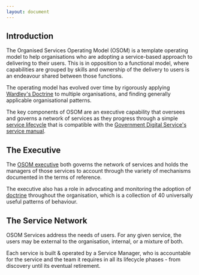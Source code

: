 ```yaml
---
layout: document
---
```


## Introduction

The Organised Services Operating Model (OSOM) is a template operating
model to help organisations who are adopting a service-based approach
to delivering to their users. This is in opposition to a functional
model, where capabilities are grouped by skills and ownership of the
delivery to users is an endeavour shared between those functions.

The operating model has evolved over time by rigorously applying [Wardley's
Doctrine](/doctrine) to multiple organisations, and finding generally
applicable organisational patterns.

The key components of OSOM are an executive capability that oversees
and governs a network of services as they progress through a simple
[service lifecycle](/lifecycle) that is compatible with the [Government
Digital Service's](https://www.gov.uk/government/organisations/government-digital-service) [service manual](https://www.gov.uk/service-manual).

## The Executive

The [OSOM executive](/executive) both governs the network of services
and holds the managers of those services to account through the
variety of mechanisms documented in the terms of reference.

The executive also has a role in advocating and monitoring the
adoption of [doctrine](/doctrine) throughout the organisation, which is a
collection of 40 universally useful patterns of behaviour.

## The Service Network

OSOM Services address the needs of users. For any given service, the
users may be external to the organisation, internal, or a mixture of
both.

Each service is built & operated by a Service Manager, who is
accountable for the service and the team it requires in all its
lifecycle phases - from discovery until its eventual retirement.
